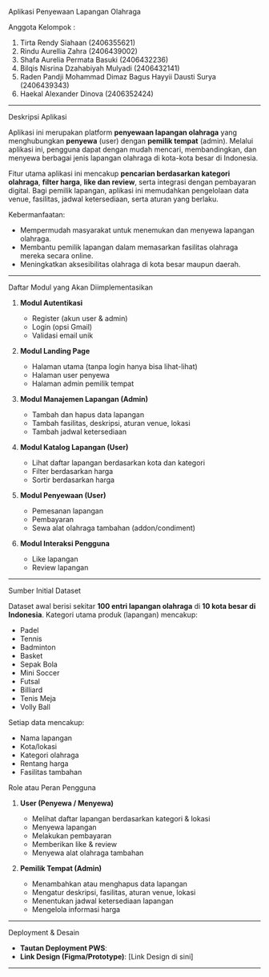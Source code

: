 Aplikasi Penyewaan Lapangan Olahraga

Anggota Kelompok :

1. Tirta Rendy Siahaan (2406355621)
2. Rindu Aurellia Zahra (2406439002)
3. Shafa Aurelia Permata Basuki (2406432236)
4. Bilqis Nisrina Dzahabiyah Mulyadi (2406432141)
5. Raden Pandji Mohammad Dimaz Bagus Hayyii Dausti Surya (2406439343)
6. Haekal Alexander Dinova (2406352424)

---

Deskripsi Aplikasi

Aplikasi ini merupakan platform **penyewaan lapangan olahraga** yang menghubungkan **penyewa** (user) dengan **pemilik tempat** (admin).
Melalui aplikasi ini, pengguna dapat dengan mudah mencari, membandingkan, dan menyewa berbagai jenis lapangan olahraga di kota-kota besar di Indonesia.

Fitur utama aplikasi ini mencakup **pencarian berdasarkan kategori olahraga**, **filter harga**, **like dan review**, serta integrasi dengan pembayaran digital.
Bagi pemilik lapangan, aplikasi ini memudahkan pengelolaan data venue, fasilitas, jadwal ketersediaan, serta aturan yang berlaku.

Kebermanfaatan:

* Mempermudah masyarakat untuk menemukan dan menyewa lapangan olahraga.
* Membantu pemilik lapangan dalam memasarkan fasilitas olahraga mereka secara online.
* Meningkatkan aksesibilitas olahraga di kota besar maupun daerah.

---

Daftar Modul yang Akan Diimplementasikan

1. **Modul Autentikasi**

   * Register (akun user & admin)
   * Login (opsi Gmail)
   * Validasi email unik

2. **Modul Landing Page**

   * Halaman utama (tanpa login hanya bisa lihat-lihat)
   * Halaman user penyewa
   * Halaman admin pemilik tempat

3. **Modul Manajemen Lapangan (Admin)**

   * Tambah dan hapus data lapangan
   * Tambah fasilitas, deskripsi, aturan venue, lokasi
   * Tambah jadwal ketersediaan

4. **Modul Katalog Lapangan (User)**

   * Lihat daftar lapangan berdasarkan kota dan kategori
   * Filter berdasarkan harga
   * Sortir berdasarkan harga

5. **Modul Penyewaan (User)**

   * Pemesanan lapangan
   * Pembayaran
   * Sewa alat olahraga tambahan (addon/condiment)

6. **Modul Interaksi Pengguna**

   * Like lapangan
   * Review lapangan

---

Sumber Initial Dataset

Dataset awal berisi sekitar **100 entri lapangan olahraga** di **10 kota besar di Indonesia**.
Kategori utama produk (lapangan) mencakup:

* Padel
* Tennis
* Badminton
* Basket
* Sepak Bola
* Mini Soccer
* Futsal
* Billiard
* Tenis Meja
* Volly Ball

Setiap data mencakup:

* Nama lapangan
* Kota/lokasi
* Kategori olahraga
* Rentang harga
* Fasilitas tambahan

Role atau Peran Pengguna

1. **User (Penyewa / Menyewa)**

   * Melihat daftar lapangan berdasarkan kategori & lokasi
   * Menyewa lapangan
   * Melakukan pembayaran
   * Memberikan like & review
   * Menyewa alat olahraga tambahan

2. **Pemilik Tempat (Admin)**

   * Menambahkan atau menghapus data lapangan
   * Mengatur deskripsi, fasilitas, aturan venue, lokasi
   * Menentukan jadwal ketersediaan lapangan
   * Mengelola informasi harga

---

Deployment & Desain

* **Tautan Deployment PWS**: 
* **Link Design (Figma/Prototype)**: [Link Design di sini]

---
